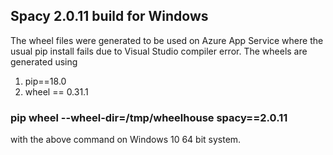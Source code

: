 ## Spacy 2.0.11 build for Windows

The wheel files were generated to be used on Azure App Service where the usual pip install fails due to Visual Studio compiler error. The wheels are generated using 

1. pip==18.0
2. wheel == 0.31.1

### pip wheel --wheel-dir=/tmp/wheelhouse spacy==2.0.11

with the above command on Windows 10 64 bit system.

